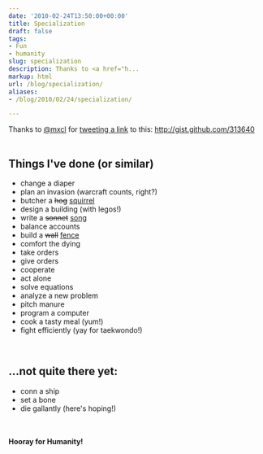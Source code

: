 ```yaml
---
date: '2010-02-24T13:50:00+00:00'
title: Specialization
draft: false
tags:
- Fun
- humanity
slug: specialization
description: Thanks to <a href="h...
markup: html
url: /blog/specialization/
aliases:
- /blog/2010/02/24/specialization/

---
```


Thanks to <a href="http://twitter.com/mxcl/">@mxcl</a> for <a href="http://twitter.com/mxcl/status/9585025686">tweeting a link</a> to this: <a href="http://gist.github.com/313640">http://gist.github.com/313640</a><br /><br /><h2>Things I've done (or similar)</h2><ul><li>change a diaper</li><li>plan an invasion (warcraft counts, right?)</li><li>butcher a <del>hog</del> <ins>squirrel</ins></li><li>design a building (with legos!)</li><li>write a <del>sonnet</del> <ins>song</ins></li><li>balance accounts</li><li>build a <del>wall</del> <ins>fence</ins></li><li>comfort the dying</li><li>take orders</li><li>give orders</li><li>cooperate</li><li>act alone</li><li>solve equations</li><li>analyze a new problem</li><li>pitch manure</li><li>program a computer</li><li>cook a tasty meal (yum!)</li><li>fight efficiently (yay for taekwondo!)</li></ul><br /><h2>...not quite there yet:</h2><ul><li>conn a ship</li><li>set a bone</li><li>die gallantly (here's hoping!)</li></ul><br /><br /><span style="font-weight:bold;">Hooray for Humanity!</span><div class="blogger-post-footer"><img width='1' height='1' src='https://blogger.googleusercontent.com/tracker/4123748873183487963-763202299204946052?l=bradmontgomery.blogspot.com' alt='' /></div>